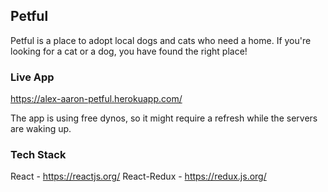 ## Petful

Petful is a place to adopt local dogs and cats who need a home. If you're looking for a cat or a dog, you have found the right place!

### Live App

https://alex-aaron-petful.herokuapp.com/

The app is using free dynos, so it might require a refresh while the servers are waking up.

### Tech Stack

React - https://reactjs.org/
React-Redux - https://redux.js.org/
